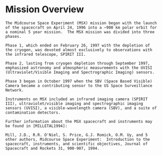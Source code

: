 
 
 
  Mission Overview
  ================
    The Midcourse Space Experiment (MSX) mission began with the launch
    of the spacecraft on April 24, 1996 into a ~900 km polar orbit for
    a nominal 5 year mission.  The MSX mission was divided into three
    phases.
 
    Phase 1, which ended on February 26, 1997 with the depletion of
    the cryogen, was devoted almost exclusively to observations with
    the infrared telescope, SPIRIT III.
 
    Phase 2, lasting from cryogen depletion through September 1997,
    emphasized astronomy and atmospheric measurements with the UVISI
    (Ultraviolet/Visible Imaging and Spectrographic Imaging) sensors.
 
    Phase 3 began in October 1997 when the SBV (Space Based Visible)
    Camera became a contributing sensor to the US Space Surveillance
    Network.
 
    Instruments on MSX included an infrared imaging camera (SPIRIT
    III), ultraviolet/visible imaging and spectrographic imaging
    sensors (UVISI), a visible-wavelength camera (SBV), and a suite of
    contamination detectors.
 
    Further information about the MSX spacecraft and instruments may
    be found in [MILLETAL1994]:
 
    Mill, J.D., R.R. O'Niel, S. Price, G.J. Romick, O.M. Uy, and 5
    other authors, Midcourse Space Experiment:  Introduction to the
    spacecraft, instruments, and scientific objectives, Journal of
    Spacecraft and Rockets 31, 900-907, 1994.
        